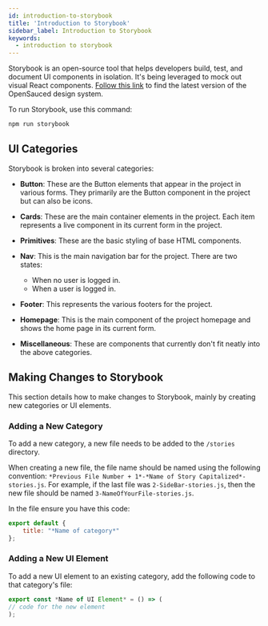 ```yaml
---
id: introduction-to-storybook
title: 'Introduction to Storybook'
sidebar_label: Introduction to Storybook
keywords:
  - introduction to storybook
---
```


Storybook is an open-source tool that helps developers build, test, and document UI components in isolation. It's being leveraged to mock out visual React components. [Follow this link](https://sauced-components.netlify.app/) to find the latest version of the OpenSauced design system.

To run Storybook, use this command:

```bash
npm run storybook
```

## UI Categories

Storybook is broken into several categories:

- **Button**: These are the Button elements that appear in the project in various forms. They primarily are the Button component in the project but can also be icons.
- **Cards**: These are the main container elements in the project. Each item represents a live component in its current form in the project.
- **Primitives**: These are the basic styling of base HTML components.
- **Nav**: This is the main navigation bar for the project. There are two states:

  - When no user is logged in.
  - When a user is logged in.
- **Footer**: This represents the various footers for the project.
- **Homepage**: This is the main component of the project homepage and shows the home page in its current form.
- **Miscellaneous**: These are components that currently don't fit neatly into the above categories.

## Making Changes to Storybook

This section details how to make changes to Storybook, mainly by creating new categories or UI elements.

### Adding a New Category

To add a new category, a new file needs to be added to the `/stories` directory.

When creating a new file, the file name should be named using the following convention: `*Previous File Number + 1*-*Name of Story Capitalized*-stories.js`. For example, if the last file was `2-SideBar-stories.js`, then the new file should be named `3-NameOfYourFile-stories.js`.

In the file ensure you have this code:

```javascript
export default {
    title: "*Name of category*"
};
```

### Adding a New UI Element

To add a new UI element to an existing category, add the following code to that category's file:

```javascript
export const *Name of UI Element* = () => (
// code for the new element
);
```
